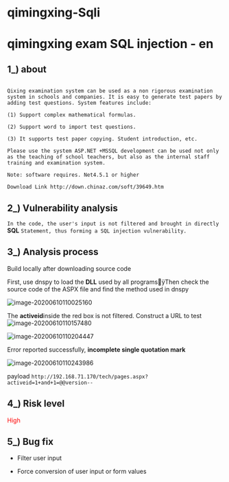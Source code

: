 # qimingxing-Sqli



# qimingxing exam SQL injection - en



## 1_)	about



```

Qixing examination system can be used as a non rigorous examination system in schools and companies. It is easy to generate test papers by adding test questions. System features include:

(1) Support complex mathematical formulas.

(2) Support word to import test questions.

(3) It supports test paper copying. Student introduction, etc.

Please use the system ASP.NET +MSSQL development can be used not only as the teaching of school teachers, but also as the internal staff training and examination system.

Note: software requires. Net4.5.1 or higher

Download Link http://down.chinaz.com/soft/39649.htm

```



##  2_)	Vulnerability analysis



`In the code, the user's input is not filtered and brought in directly` **SQL** `Statement, thus forming a SQL injection vulnerability.`



## 3_)	Analysis process



Build locally after downloading source code



First, use dnspy to load the **DLL** used by all programsÿThen check the source code of the ASPX file and find the method used in dnspy



![image-20200610110025160](D:\git\qimingxing\README.assets\image-20200610110025160.png)



The **activeid**inside the red box is not filtered. Construct a URL to test![image-20200610110157480](D:\git\qimingxing\README.assets\image-20200610110157480.png)



![image-20200610110204447](D:\git\qimingxing\README.assets\image-20200610110204447.png)



Error reported successfully, **incomplete single quotation mark**



![image-20200610110243986](D:\git\qimingxing\README.assets\image-20200610110243986.png)



payload `http://192.168.71.170/tech/pages.aspx?activeid=1+and+1=@@version--`



## 4_)	Risk level



<font color=red>High</font>



## 5_)	Bug fix



- Filter user input



- Force conversion of user input or form values
